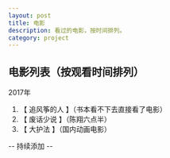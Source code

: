 ```yaml
---
layout: post
title: 电影
description: 看过的电影，按时间排列。
category: project
---
```

## 电影列表（按观看时间排列）

2017年

1. 【 追风筝的人 】（书本看不下去直接看了电影）
2. 【 废话少说 】（陈翔六点半）
3. 【 大护法 】（国内动画电影）


-- 持续添加 --